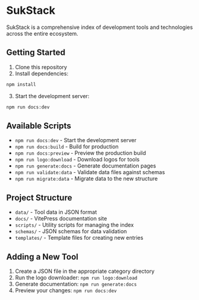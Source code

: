 # SukStack

SukStack is a comprehensive index of development tools and technologies across the entire ecosystem.

## Getting Started

1. Clone this repository
2. Install dependencies:
```bash
npm install
```
3. Start the development server:
```bash
npm run docs:dev
```

## Available Scripts

- `npm run docs:dev` - Start the development server
- `npm run docs:build` - Build for production
- `npm run docs:preview` - Preview the production build
- `npm run logo:download` - Download logos for tools
- `npm run generate:docs` - Generate documentation pages
- `npm run validate:data` - Validate data files against schemas
- `npm run migrate:data` - Migrate data to the new structure

## Project Structure

- `data/` - Tool data in JSON format
- `docs/` - VitePress documentation site
- `scripts/` - Utility scripts for managing the index
- `schemas/` - JSON schemas for data validation
- `templates/` - Template files for creating new entries

## Adding a New Tool

1. Create a JSON file in the appropriate category directory
2. Run the logo downloader: `npm run logo:download`
3. Generate documentation: `npm run generate:docs`
4. Preview your changes: `npm run docs:dev`
